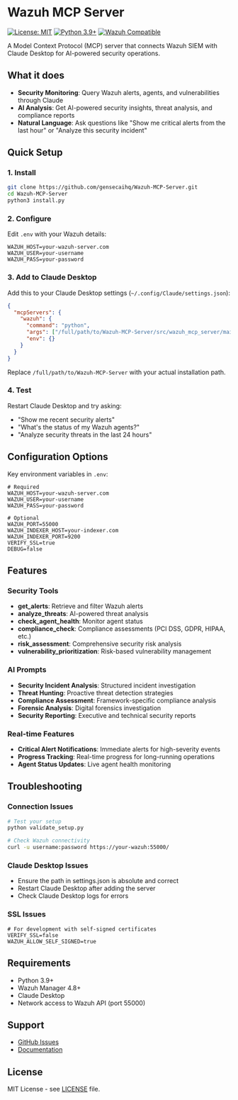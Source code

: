 # Wazuh MCP Server

[![License: MIT](https://img.shields.io/badge/License-MIT-yellow.svg)](https://opensource.org/licenses/MIT)
[![Python 3.9+](https://img.shields.io/badge/python-3.9+-blue.svg)](https://www.python.org/downloads/)
[![Wazuh Compatible](https://img.shields.io/badge/Wazuh-4.8%2B-orange.svg)](https://wazuh.com/)

A Model Context Protocol (MCP) server that connects Wazuh SIEM with Claude Desktop for AI-powered security operations.

## What it does

- **Security Monitoring**: Query Wazuh alerts, agents, and vulnerabilities through Claude
- **AI Analysis**: Get AI-powered security insights, threat analysis, and compliance reports
- **Natural Language**: Ask questions like "Show me critical alerts from the last hour" or "Analyze this security incident"

## Quick Setup

### 1. Install

```bash
git clone https://github.com/gensecaihq/Wazuh-MCP-Server.git
cd Wazuh-MCP-Server
python3 install.py
```

### 2. Configure

Edit `.env` with your Wazuh details:

```env
WAZUH_HOST=your-wazuh-server.com
WAZUH_USER=your-username
WAZUH_PASS=your-password
```

### 3. Add to Claude Desktop

Add this to your Claude Desktop settings (`~/.config/Claude/settings.json`):

```json
{
  "mcpServers": {
    "wazuh": {
      "command": "python",
      "args": ["/full/path/to/Wazuh-MCP-Server/src/wazuh_mcp_server/main.py"],
      "env": {}
    }
  }
}
```

Replace `/full/path/to/Wazuh-MCP-Server` with your actual installation path.

### 4. Test

Restart Claude Desktop and try asking:
- "Show me recent security alerts"
- "What's the status of my Wazuh agents?"
- "Analyze security threats in the last 24 hours"

## Configuration Options

Key environment variables in `.env`:

```env
# Required
WAZUH_HOST=your-wazuh-server.com
WAZUH_USER=your-username
WAZUH_PASS=your-password

# Optional
WAZUH_PORT=55000
WAZUH_INDEXER_HOST=your-indexer.com
WAZUH_INDEXER_PORT=9200
VERIFY_SSL=true
DEBUG=false
```

## Features

### Security Tools
- **get_alerts**: Retrieve and filter Wazuh alerts
- **analyze_threats**: AI-powered threat analysis
- **check_agent_health**: Monitor agent status
- **compliance_check**: Compliance assessments (PCI DSS, GDPR, HIPAA, etc.)
- **risk_assessment**: Comprehensive security risk analysis
- **vulnerability_prioritization**: Risk-based vulnerability management

### AI Prompts
- **Security Incident Analysis**: Structured incident investigation
- **Threat Hunting**: Proactive threat detection strategies
- **Compliance Assessment**: Framework-specific compliance analysis
- **Forensic Analysis**: Digital forensics investigation
- **Security Reporting**: Executive and technical security reports

### Real-time Features
- **Critical Alert Notifications**: Immediate alerts for high-severity events
- **Progress Tracking**: Real-time progress for long-running operations
- **Agent Status Updates**: Live agent health monitoring

## Troubleshooting

### Connection Issues
```bash
# Test your setup
python validate_setup.py

# Check Wazuh connectivity
curl -u username:password https://your-wazuh:55000/
```

### Claude Desktop Issues
- Ensure the path in settings.json is absolute and correct
- Restart Claude Desktop after adding the server
- Check Claude Desktop logs for errors

### SSL Issues
```env
# For development with self-signed certificates
VERIFY_SSL=false
WAZUH_ALLOW_SELF_SIGNED=true
```

## Requirements

- Python 3.9+
- Wazuh Manager 4.8+
- Claude Desktop
- Network access to Wazuh API (port 55000)

## Support

- [GitHub Issues](https://github.com/gensecaihq/Wazuh-MCP-Server/issues)
- [Documentation](docs/)

## License

MIT License - see [LICENSE](LICENSE) file.